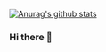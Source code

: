 [![Anurag's github stats](https://github-readme-stats.vercel.app/api?username=user-h&theme=dark)](https://github.com/anuraghazra/github-readme-stats)

### Hi there 👋

<!--
**user-h/user-h** is a ✨ _special_ ✨ repository because its `README.md` (this file) appears on your GitHub profile.

Here are some ideas to get you started:

- 🔭 I’m currently working on ...
- 🌱 I’m currently learning ...
- 👯 I’m looking to collaborate on ...
- 🤔 I’m looking for help with ...
- 💬 Ask me about ...
- 📫 How to reach me: ...
- 😄 Pronouns: ...
- ⚡ Fun fact: ...
-->
